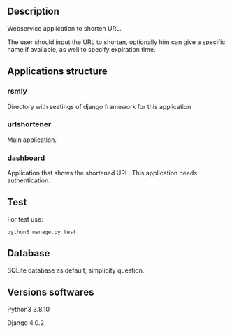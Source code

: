 ## Description
Webservice application to shorten URL.

The user should input the URL to shorten, optionally him can give a specific name if available, as well to specify expiration time.

## Applications structure

### rsmly
Directory with seetings of django framework for this application

### urlshortener
Main application.


### dashboard
Application that shows the shortened URL. This application needs authentication.


## Test

For test use:

```
python3 manage.py test
```

## Database
SQLite database as default, simplicity  question.

## Versions softwares
Python3 3.8.10

Django  4.0.2

